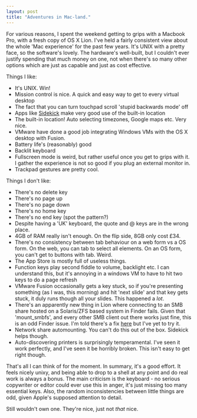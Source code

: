 ```yaml
---
layout: post
title: "Adventures in Mac-land."
---
```

For various reasons, I spent the weekend getting to grips with a Macbook Pro, with a fresh copy of OS X Lion. I've held a fairly consistent view about the whole 'Mac experience' for the past few years. It's UNIX with a pretty face, so the software's lovely. The hardware's well-built, but I couldn't ever justify spending that much money on one, not when there's so many other options which are just as capable and just as cost effective.

Things I like:

* It's UNIX. Win!
* Mission control is nice. A quick and easy way to get to every virtual desktop
* The fact that you can turn touchpad scroll 'stupid backwards mode' off
* Apps like [Sidekick](http://oomphalot.com/sidekick/) make very good use of the built-in location
* The built-in location! Auto selecting timezones, Google maps etc. Very nice.
* VMware have done a good job integrating Windows VMs with the OS X desktop with Fusion.
* Battery life's (reasonably) good
* Backlit keyboard
* Fullscreen mode is weird, but rather useful once you get to grips with it. I gather the experience is not so good if you plug an external monitor in.
* Trackpad gestures are pretty cool.

Things I don't like:

* There's no delete key
* There's no page up
* There's no page down
* There's no home key
* There's no end key (spot the pattern?)
* Despite having a 'UK' keyboard, the quote and @ keys are in the wrong place.
* 4GB of RAM really isn't enough. On the flip side, 8GB only cost £34.
* There's no consistency between tab behaviour on a web form vs a OS form. On the web, you can tab to select all elements. On an OS form, you can't get to buttons with tab. Weird.
* The App Store is mostly full of useless things.
* Function keys play second fiddle to volume, backlight etc. I can understand this, but it's annoying in a windows VM to have to hit two keys to do a page refresh
* VMware Fusion occasionally gets a key stuck, so if you're presenting something (as I was, this morning) and hit 'next slide' and that key gets stuck, it duly runs though all your slides. This happened a *lot*.
* There's an apparently new thing in Lion where connecting to an SMB share hosted on a Solaris/ZFS based system in Finder fails. Given that 'mount_smbfs', and every other SMB client out there works just fine, this is an odd Finder issue. I'm told there's a fix [here](https://discussions.apple.com/message/16533316#16533316) but I've yet to try it.
* Network share automounting. You can't do this out of the box. Sidekick helps though.
* Auto-discovering printers is surprisingly temperamental. I've seen it work perfectly, and I've seen it be horribly broken. This isn't easy to get right though.

That's all I can think of for the moment. In summary, it's a good effort. It feels nicely unixy, and being able to drop to a shell at any point and do real work is always a bonus. The main criticism is the keyboard - no serious copywriter or editor could ever use this in anger, it's just missing too many essential keys. Also, the random inconsistencies between little things are odd, given Apple's supposed attention to detail.

Still wouldn't own one. They're nice, just not *that* nice.